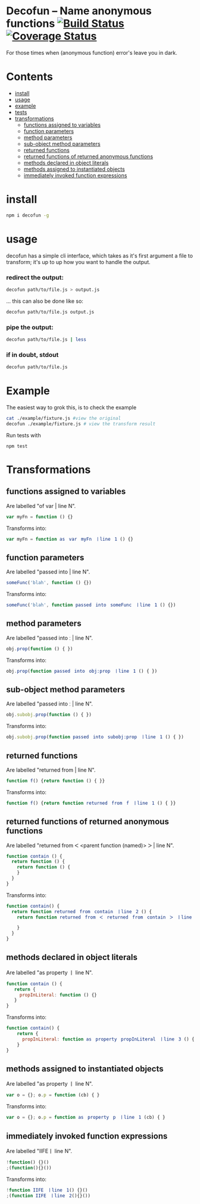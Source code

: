 # Decofun – Name anonymous functions [![Build Status](https://travis-ci.org/davidmarkclements/decofun.svg?branch=master)](https://travis-ci.org/davidmarkclements/decofun) [![Coverage Status](https://img.shields.io/coveralls/davidmarkclements/decofun.svg?bust)](https://coveralls.io/r/davidmarkclements/decofun?branch=master)

For those times when (anonymous function) error's leave you in dark.

# Contents
   - [install](#install)
   - [usage](#usage)
   - [example](#example)
   - [tests](#tests)
   - [transformations](#transformations)
     - [functions assigned to variables](#functions-assigned-to-variables)
     - [function parameters](#function-parameters)
     - [method parameters](#method-parameters)
     - [sub-object method parameters](#sub-object-method-parameters)
     - [returned functions](#returned-functions)
     - [returned functions of returned anonymous functions](#returned-functions-of-returned-anonymous-functions)
     - [methods declared in object literals](#methods-declared-in-object-literals)
     - [methods assigned to instantiated objects](#methods-assigned-to-instantiated-objects)
     - [immediately invoked function expressions](#immediately-invoked-function-expressions)
<a name=""></a>


<a name="install"></a>
# install

```sh
npm i decofun -g
```

<a name="usage"></a>
# usage

decofun has a simple cli interface, which takes as it's first argument a file to transform; it's up to up how you want to handle the output.

### redirect the output:

```sh
decofun path/to/file.js > output.js
```

... this can also be done like so:

```sh
decofun path/to/file.js output.js
```

### pipe the output:

```sh
decofun path/to/file.js | less
```

### if in doubt, stdout

```sh
decofun path/to/file.js
```


<a name="example"></a>
# Example

The easiest way to grok this, is to check the example

```sh
cat ./example/fixture.js #view the original
decofun ./example/fixture.js # view the transform result
```
<a name="tests"></a>

Run tests with

```
npm test
```
<a name="transformations"></a>
# Transformations

<a name="functions-assigned-to-variables"></a>
## functions assigned to variables
Are labelled "of var <varname> | line N".

```js
var myFn = function () {}
```

Transforms into:
```js
var myFn = function asﾠvarﾠmyFnﾠㅣlineﾠ1 () {}
```

<a name="function-parameters"></a>
## function parameters
Are labelled "passed into <called function> | line N".

```js
someFunc('blah', function () {})

```

Transforms into:
```js
someFunc('blah', function passedﾠintoﾠsomeFuncﾠㅣlineﾠ1 () {})
```

<a name="method-parameters"></a>
## method parameters
Are labelled "passed into <parent object>ː<property name> | line N".

```js
obj.prop(function () { })
```

Transforms into:
```js
obj.prop(function passedﾠintoﾠobjːpropﾠㅣlineﾠ1 () { })
```

<a name="sub-object-method-parameters"></a>
## sub-object method parameters
Are labelled "passed into <parent subobject>ː<property name> | line N".

```js
obj.subobj.prop(function () { })
```

Transforms into:
```js
obj.subobj.prop(function passedﾠintoﾠsubobjːpropﾠㅣlineﾠ1 () { })
```

<a name="returned-functions"></a>
## returned functions
Are labelled "returned from <parent function> | line N".

```js
function f() {return function () { }}
```

Transforms into:
```js
function f() {return function returnedﾠfromﾠfﾠㅣlineﾠ1 () { }}
```

<a name="returned-functions-of-returned-anonymous-functions"></a>
## returned functions of returned anonymous functions
Are labelled "returned from ᐸ <parent function (named)> ᐳ | line N".

```js
function contain () {
  return function () { 
    return function () {
    }
  }
}
```

Transforms into:
```js
function contain() {
  return function returnedﾠfromﾠcontainﾠㅣlineﾠ2 () {
    return function returnedﾠfromﾠᐸﾠreturnedﾠfromﾠcontainﾠᐳﾠㅣlineﾠ3 () {

    }
  }
}

```

<a name="methods-declared-in-object-literals"></a>
## methods declared in object literals
Are labelled "as property <property name> ㅣ line N".

```js
function contain () {
   return {
     propInLiteral: function () {}
   }
}
```

Transforms into:
```js
function contain() {
    return {
      propInLiteral: function asﾠpropertyﾠpropInLiteralﾠㅣlineﾠ3 () {}
    }
}
```

<a name="methods-assigned-to-instantiated-objects"></a>
## methods assigned to instantiated objects
Are labelled "as property <property name> ㅣ line N".

```js
var o = {}; o.p = function (cb) { }
```

Transforms into:
```js
var o = {}; o.p = function asﾠpropertyﾠpﾠㅣlineﾠ1 (cb) { }
```

<a name="immediately-invoked-function-expressions"></a>
## immediately invoked function expressions
Are labelled "IIFEㅣ line N".

```js
!function() {}()
;(function(){}())
```

Transforms into:
```js
!function IIFEﾠㅣlineﾠ1() {}()
;(function IIFEﾠㅣlineﾠ2(){}())
```




